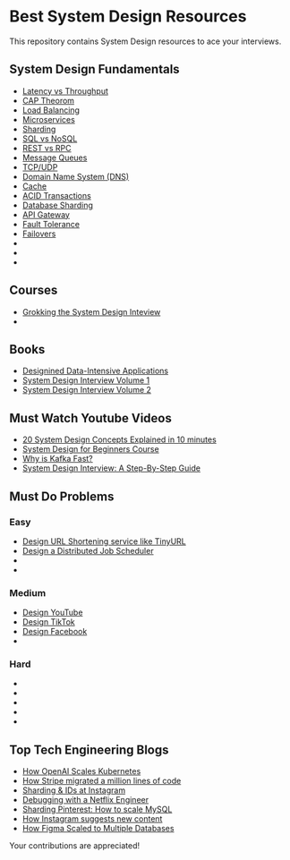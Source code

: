 # Best System Design Resources

This repository contains System Design resources to ace your interviews.

## System Design Fundamentals
- [Latency vs Throughput]()
- [CAP Theorom]()
- [Load Balancing]()
- [Microservices]()
- [Sharding]()
- [SQL vs NoSQL]()
- [REST vs RPC]()
- [Message Queues]()
- [TCP/UDP]()
- [Domain Name System (DNS)]()
- [Cache]()
- [ACID Transactions]()
- [Database Sharding]()
- [API Gateway]()
- [Fault Tolerance]()
- [Failovers]()
- []()
- []()
- []()

## Courses
- [Grokking the System Design Inteview](https://www.designgurus.io/course/grokking-the-system-design-interview)
- []()


## Books
- [Designined Data-Intensive Applications](https://github.com/Nitin96Bisht/System-Design/blob/master/Designing%20Data%20Intensive%20Applications.pdf)
- [System Design Interview Volume 1](https://www.amazon.com/System-Design-Interview-insiders-Second/dp/B08CMF2CQF)
- [System Design Interview Volume 2](https://github.com/Nitin96Bisht/System-Design/blob/master/System%20Design%20Interview%20An%20Insider%E2%80%99s%20Guide%20by%20Alex%20Yu.pdf)

## Must Watch Youtube Videos
- [20 System Design Concepts Explained in 10 minutes](https://www.youtube.com/watch?v=i53Gi_K3o7I&t=60s)
- [System Design for Beginners Course](https://www.youtube.com/watch?v=m8Icp_Cid5o)
- [Why is Kafka Fast?](https://www.youtube.com/watch?v=UNUz1-msbOM)
- [System Design Interview: A Step-By-Step Guide](https://www.youtube.com/watch?v=i7twT3x5yv8)


## Must Do Problems

### Easy
- [Design URL Shortening service like TinyURL](https://leetcode.com/discuss/interview-question/system-design/124658/Design-URL-Shortening-service-like-TinyURL)
- [Design a Distributed Job Scheduler](https://leetcode.com/discuss/general-discussion/1082786/System-Design%3A-Designing-a-distributed-Job-Scheduler-or-Many-interesting-concepts-to-learn)
- []()
- []()

### Medium
- [Design YouTube](https://leetcode.com/discuss/interview-question/system-design/733520/Design-YouTube-Very-detailed-design-with-diagrams)
- [Design TikTok](https://www.youtube.com/watch?v=07BVxmVFDGY)
- [Design Facebook](https://leetcode.com/discuss/interview-question/system-design/719253/Design-Facebook-%3A-System-Design-Interview)
- []()

### Hard
- []()
- []()
- []()
- []()
- []()

## Top Tech Engineering Blogs
- [How OpenAI Scales Kubernetes](https://openai.com/research/scaling-kubernetes-to-7500-nodes)
- [How Stripe migrated a million lines of code](https://stripe.com/blog/migrating-to-typescript)
- [Sharding & IDs at Instagram](https://instagram-engineering.com/sharding-ids-at-instagram-1cf5a71e5a5c)
- [Debugging with a Netflix Engineer](https://netflixtechblog.com/life-of-a-netflix-partner-engineer-the-case-of-extra-40-ms-b4c2dd278513)
- [Sharding Pinterest: How to scale MySQL](https://medium.com/pinterest-engineering/sharding-pinterest-how-we-scaled-our-mysql-fleet-3f341e96ca6f)
- [How Instagram suggests new content](https://engineering.fb.com/2020/12/10/web/how-instagram-suggests-new-content/) 
- [How Figma Scaled to Multiple Databases](https://www.figma.com/blog/how-figma-scaled-to-multiple-databases/)

Your contributions are appreciated! 
